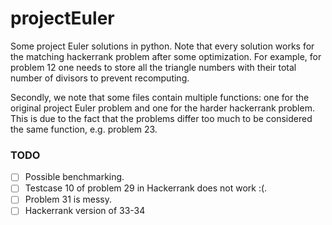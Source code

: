 # projectEuler
Some project Euler solutions in python. Note that every solution works for
the matching hackerrank problem after some optimization. For example, for
problem 12 one needs to store all the triangle numbers with their total number
of divisors to prevent recomputing.

Secondly, we note that some files contain multiple functions: one for the
original project Euler problem and one for the harder hackerrank problem. This
is due to the fact that the problems differ too much to be considered the same function,
e.g. problem 23.


### TODO

- [ ] Possible benchmarking.
- [ ] Testcase 10 of problem 29 in Hackerrank does not work :(.
- [ ] Problem 31 is messy.
- [ ] Hackerrank version of 33-34
